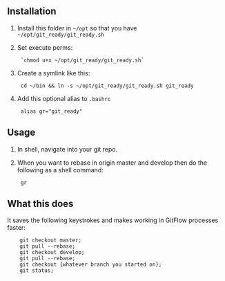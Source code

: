 ## Installation

1. Install this folder in `~/opt` so that you have `~/opt/git_ready/git_ready.sh`
1. Set execute perms: 

        `chmod u+x ~/opt/git_ready/git_ready.sh`

1. Create a symlink like this:
        
        cd ~/bin && ln -s ~/opt/git_ready/git_ready.sh git_ready

1. Add this optional alias to `.bashrc`

        alias gr="git_ready"

## Usage

1. In shell, navigate into your git repo.
2. When you want to rebase in origin master and develop then do the following as a shell command:

        gr

## What this does

It saves the following keystrokes and makes working in GitFlow processes faster:

        git checkout master;
        git pull --rebase;
        git checkout develop;
        git pull --rebase;
        git checkout {whatever branch you started on};
        git status;

